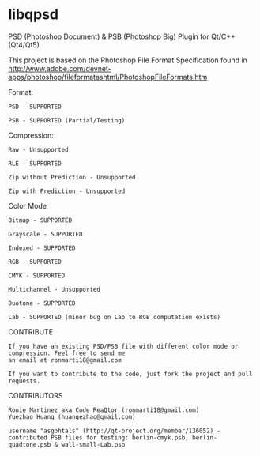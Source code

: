 libqpsd
=======

PSD (Photoshop Document) & PSB (Photoshop Big) Plugin for Qt/C++ (Qt4/Qt5)


This project is based on the Photoshop File Format Specification found in http://www.adobe.com/devnet-apps/photoshop/fileformatashtml/PhotoshopFileFormats.htm

Format:

	PSD - SUPPORTED
	
	PSB - SUPPORTED (Partial/Testing)
	
Compression:

	Raw - Unsupported

	RLE - SUPPORTED

	Zip without Prediction - Unsupported

	Zip with Prediction - Unsupported
	
Color Mode

	Bitmap - SUPPORTED

	Grayscale - SUPPORTED

	Indexed - SUPPORTED

	RGB - SUPPORTED

	CMYK - SUPPORTED

	Multichannel - Unsupported

	Duotone - SUPPORTED

	Lab - SUPPORTED (minor bug on Lab to RGB computation exists)
	


CONTRIBUTE

	If you have an existing PSD/PSB file with different color mode or compression. Feel free to send me
	an email at ronmarti18@gmail.com
	
	If you want to contribute to the code, just fork the project and pull requests.
	

CONTRIBUTORS

	Ronie Martinez aka Code ReaQtor (ronmarti18@gmail.com)
	Yuezhao Huang (huangezhao@gmail.com)
	
	username "asgohtals" (http://qt-project.org/member/136052) - contributed PSB files for testing: berlin-cmyk.psb, berlin-quadtone.psb & wall-small-Lab.psb

	